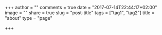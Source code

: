 +++
author = ""
comments = true
date = "2017-07-14T22:44:17+02:00"
image = ""
share = true
slug = "post-title"
tags = ["tag1", "tag2"]
title = "about"
type = "page"

+++
